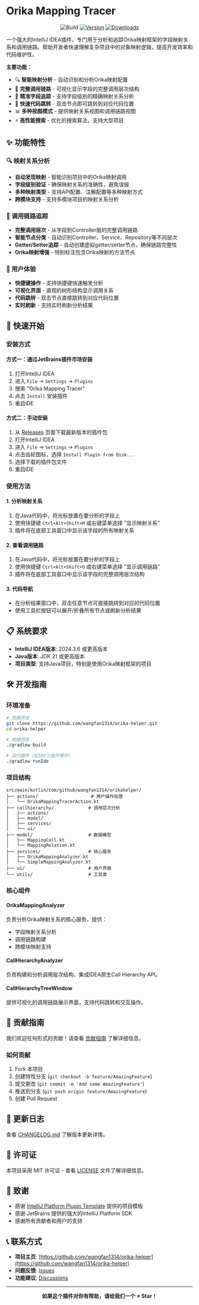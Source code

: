 # Orika Mapping Tracer

<div align="center">

![Build](https://github.com/wangfan1314/orika-helper/workflows/Build/badge.svg)
[![Version](https://img.shields.io/jetbrains/plugin/v/PLUGIN_ID.svg)](https://plugins.jetbrains.com/plugin/PLUGIN_ID)
[![Downloads](https://img.shields.io/jetbrains/plugin/d/PLUGIN_ID.svg)](https://plugins.jetbrains.com/plugin/PLUGIN_ID)

</div>

<!-- Plugin description -->
一个强大的IntelliJ IDEA插件，专门用于分析和追踪Orika映射框架的字段映射关系和调用链路。帮助开发者快速理解复杂项目中的对象映射逻辑，提高开发效率和代码维护性。

**主要功能：**
- 🔍 **智能映射分析** - 自动识别和分析Orika映射配置 
- 🌲 **完整调用链路** - 可视化显示字段的完整调用层次结构
- 🎯 **精准字段追踪** - 支持字段级别的精确映射关系分析
- 🚀 **快速代码跳转** - 双击节点即可跳转到对应代码位置
- 📊 **多种视图模式** - 提供映射关系视图和调用链路视图
- ⚡ **高性能搜索** - 优化的搜索算法，支持大型项目
<!-- Plugin description end -->

## ✨ 功能特性

### 🔍 映射关系分析
- **自动发现映射** - 智能识别项目中的Orika映射调用
- **字段级别验证** - 确保映射关系的准确性，避免误报
- **多种映射类型** - 支持API配置、注解配置等多种映射方式
- **跨模块支持** - 支持多模块项目的映射关系分析

### 🌲 调用链路追踪
- **完整调用层次** - 从字段到Controller层的完整调用链路
- **智能节点分类** - 自动识别Controller、Service、Repository等不同层次
- **Getter/Setter追踪** - 自动创建虚拟getter/setter节点，确保链路完整性
- **Orika映射增强** - 特别标注包含Orika映射的方法节点

### 🎯 用户体验
- **快捷键操作** - 支持快捷键快速触发分析
- **可视化界面** - 直观的树形结构显示调用关系
- **代码跳转** - 双击节点直接跳转到对应代码位置
- **实时刷新** - 支持实时刷新分析结果

## 🚀 快速开始

### 安装方式

#### 方式一：通过JetBrains插件市场安装
1. 打开IntelliJ IDEA
2. 进入 `File` → `Settings` → `Plugins`
3. 搜索 "Orika Mapping Tracer"
4. 点击 `Install` 安装插件
5. 重启IDE

#### 方式二：手动安装
1. 从 [Releases](https://github.com/wangfan1314/orika-helper/releases) 页面下载最新版本的插件包
2. 打开IntelliJ IDEA
3. 进入 `File` → `Settings` → `Plugins`
4. 点击齿轮图标，选择 `Install Plugin from Disk...`
5. 选择下载的插件包文件
6. 重启IDE

### 使用方法

#### 1. 分析映射关系
1. 在Java代码中，将光标放置在要分析的字段上
2. 使用快捷键 `Ctrl+Alt+Shift+M` 或右键菜单选择 "显示映射关系"
3. 插件将在底部工具窗口中显示该字段的所有映射关系

#### 2. 查看调用链路
1. 在Java代码中，将光标放置在要分析的字段上
2. 使用快捷键 `Ctrl+Alt+Shift+O` 或右键菜单选择 "显示调用链路"
3. 插件将在底部工具窗口中显示该字段的完整调用层次结构

#### 3. 代码导航
- 在分析结果窗口中，双击任意节点可直接跳转到对应的代码位置
- 使用工具栏按钮可以展开/折叠所有节点或刷新分析结果

## 📋 系统要求

- **IntelliJ IDEA版本**: 2024.3.6 或更高版本
- **Java版本**: JDK 21 或更高版本
- **项目类型**: 支持Java项目，特别是使用Orika映射框架的项目

## 🛠️ 开发指南

### 环境准备
```bash
# 克隆项目
git clone https://github.com/wangfan1314/orika-helper.git
cd orika-helper

# 构建项目
./gradlew build

# 运行插件（在IDE沙盒环境中）
./gradlew runIde
```

### 项目结构
```
src/main/kotlin/com/github/wangfan1314/orikahelper/
├── actions/                    # 用户操作处理
│   └── OrikaMappingTracerAction.kt
├── callhierarchy/             # 调用层次分析
│   ├── actions/
│   ├── model/
│   ├── services/
│   └── ui/
├── model/                     # 数据模型
│   ├── MappingCall.kt
│   └── MappingRelation.kt
├── services/                  # 核心服务
│   ├── OrikaMappingAnalyzer.kt
│   └── SimpleMappingAnalyzer.kt
├── ui/                        # 用户界面
└── utils/                     # 工具类
```

### 核心组件

#### OrikaMappingAnalyzer
负责分析Orika映射关系的核心服务，提供：
- 字段映射关系分析
- 调用链路构建
- 跨模块映射支持

#### CallHierarchyAnalyzer
负责构建和分析调用层次结构，集成IDEA原生Call Hierarchy API。

#### CallHierarchyTreeWindow
提供可视化的调用链路展示界面，支持代码跳转和交互操作。

## 🤝 贡献指南

我们欢迎任何形式的贡献！请查看 [贡献指南](CONTRIBUTING.md) 了解详细信息。

### 如何贡献
1. Fork 本项目
2. 创建特性分支 (`git checkout -b feature/AmazingFeature`)
3. 提交更改 (`git commit -m 'Add some AmazingFeature'`)
4. 推送到分支 (`git push origin feature/AmazingFeature`)
5. 创建 Pull Request

## 📝 更新日志

查看 [CHANGELOG.md](CHANGELOG.md) 了解版本更新详情。

## 📄 许可证

本项目采用 MIT 许可证 - 查看 [LICENSE](LICENSE) 文件了解详细信息。

## 🙏 致谢

- 感谢 [IntelliJ Platform Plugin Template](https://github.com/JetBrains/intellij-platform-plugin-template) 提供的项目模板
- 感谢 JetBrains 提供的强大的IntelliJ Platform SDK
- 感谢所有贡献者和用户的支持

## 📞 联系方式

- **项目主页**: [https://github.com/wangfan1314/orika-helper](https://github.com/wangfan1314/orika-helper)
- **问题反馈**: [Issues](https://github.com/wangfan1314/orika-helper/issues)
- **功能建议**: [Discussions](https://github.com/wangfan1314/orika-helper/discussions)

---

<div align="center">

**如果这个插件对你有帮助，请给我们一个 ⭐ Star！**

</div>